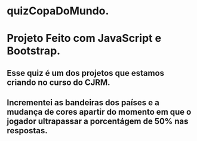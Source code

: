 # quizCopaDoMundo.
# Projeto Feito com JavaScript e Bootstrap.
## Esse quiz é um dos projetos que estamos criando no curso do CJRM.
 ## Incrementei as bandeiras dos países e a mudança de cores apartir do momento em que o jogador ultrapassar a porcentágem de 50% nas respostas.

